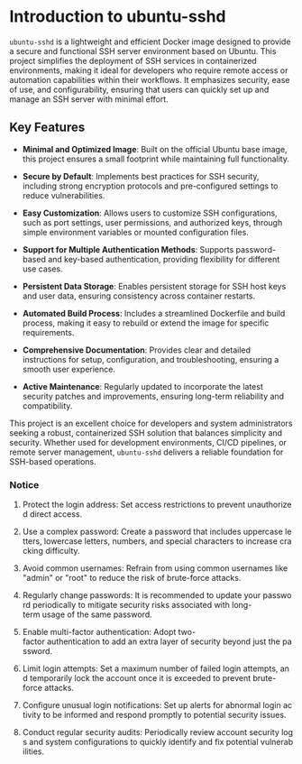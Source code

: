 # Introduction to ubuntu-sshd

`ubuntu-sshd` is a lightweight and efficient Docker image designed to provide a secure and functional SSH server environment based on Ubuntu. This project simplifies the deployment of SSH services in containerized environments, making it ideal for developers who require remote access or automation capabilities within their workflows. It emphasizes security, ease of use, and configurability, ensuring that users can quickly set up and manage an SSH server with minimal effort.

## Key Features

- **Minimal and Optimized Image**: Built on the official Ubuntu base image, this project ensures a small footprint while maintaining full functionality.
  
- **Secure by Default**: Implements best practices for SSH security, including strong encryption protocols and pre-configured settings to reduce vulnerabilities.

- **Easy Customization**: Allows users to customize SSH configurations, such as port settings, user permissions, and authorized keys, through simple environment variables or mounted configuration files.

- **Support for Multiple Authentication Methods**: Supports password-based and key-based authentication, providing flexibility for different use cases.

- **Persistent Data Storage**: Enables persistent storage for SSH host keys and user data, ensuring consistency across container restarts.

- **Automated Build Process**: Includes a streamlined Dockerfile and build process, making it easy to rebuild or extend the image for specific requirements.

- **Comprehensive Documentation**: Provides clear and detailed instructions for setup, configuration, and troubleshooting, ensuring a smooth user experience.

- **Active Maintenance**: Regularly updated to incorporate the latest security patches and improvements, ensuring long-term reliability and compatibility.

This project is an excellent choice for developers and system administrators seeking a robust, containerized SSH solution that balances simplicity and security. Whether used for development environments, CI/CD pipelines, or remote server management, `ubuntu-sshd` delivers a reliable foundation for SSH-based operations.

### Notice

1.  Protect the login address: Set access restrictions to prevent unauthorized direct access.
    
2.  Use a complex password: Create a password that includes uppercase letters, lowercase letters, numbers, and special characters to increase cracking difficulty.
    
3.  Avoid common usernames: Refrain from using common usernames like "admin" or "root" to reduce the risk of brute-force attacks.
    
4.  Regularly change passwords: It is recommended to update your password periodically to mitigate security risks associated with long-term usage of the same password.
    
5.  Enable multi-factor authentication: Adopt two-factor authentication to add an extra layer of security beyond just the password.
    
6.  Limit login attempts: Set a maximum number of failed login attempts, and temporarily lock the account once it is exceeded to prevent brute-force attacks.
    
7.  Configure unusual login notifications: Set up alerts for abnormal login activity to be informed and respond promptly to potential security issues.
    
8.  Conduct regular security audits: Periodically review account security logs and system configurations to quickly identify and fix potential vulnerabilities.
        